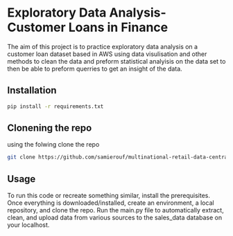 # Exploratory Data Analysis- Customer Loans in Finance

The aim of this project is to practice exploratory data analysis on a customer loan dataset based in AWS using data visulisation and other methods to clean the data and preform statistical analyisis on the data set to then be able to preform querries to get an insight of the data.

## Installation
```bash
pip install -r requirements.txt
```

## Clonening the repo
using the folwing clone the repo
```bash
git clone https://github.com/samierouf/multinational-retail-data-centralisation68.git
```

## Usage
To run this code or recreate something similar, install the prerequisites. Once everything is downloaded/installed, create an environment, a local repository, and clone the repo. Run the main.py file to automatically extract, clean, and upload data from various sources to the sales_data database on your localhost.
